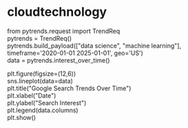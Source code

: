 # cloudtechnology
from pytrends.request import TrendReq  
pytrends = TrendReq()  
pytrends.build_payload(["data science", "machine learning"], timeframe='2020-01-01 2025-01-01', geo='US')  
data = pytrends.interest_over_time()  


plt.figure(figsize=(12,6))  
sns.lineplot(data=data)  
plt.title("Google Search Trends Over Time")  
plt.xlabel("Date")  
plt.ylabel("Search Interest")  
plt.legend(data.columns)  
plt.show()  


